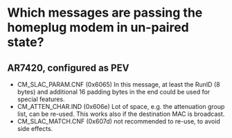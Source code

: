 
# Which messages are passing the homeplug modem in un-paired state?

## AR7420, configured as PEV

* CM_SLAC_PARAM.CNF (0x6065) In this message, at least the RunID (8 bytes) and additional 16 padding bytes in the end could be used for special features.
* CM_ATTEN_CHAR.IND (0x606e) Lot of space, e.g. the attenuation group list, can be re-used. This works also if the destination MAC is broadcast.
* CM_SLAC_MATCH.CNF (0x607d) not recommended to re-use, to avoid side effects.

